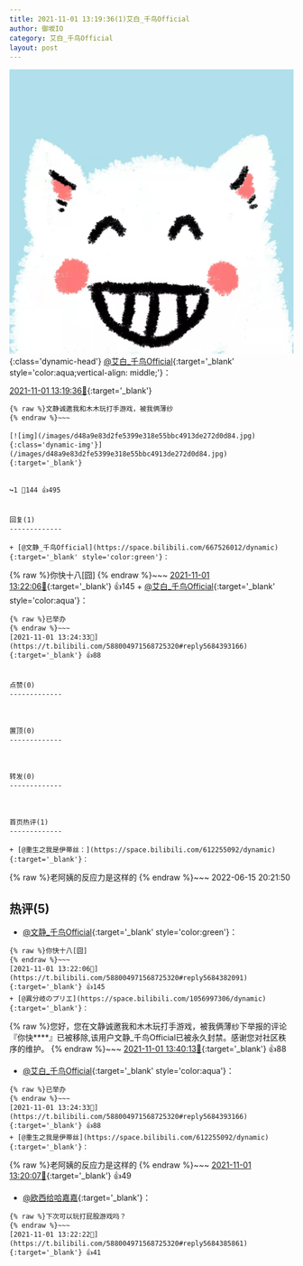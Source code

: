 ```yaml
---
title: 2021-11-01 13:19:36(1)艾白_千鸟Official
author: 御坂IO
category: 艾白_千鸟Official
layout: post
---
```


![img](/images/9ae8b9445fd0665cc014d9080156a45271be73c6.jpg){:class='dynamic-head'}
[@艾白_千鸟Official](https://space.bilibili.com/334537711/dynamic){:target='_blank' style='color:aqua;vertical-align: middle;'}：

[2021-11-01 13:19:36🔗](https://t.bilibili.com/588004971568725320){:target='_blank'}

~~~
{% raw %}文静诚邀我和木木玩打手游戏，被我俩薄纱
{% endraw %}~~~

[![img](/images/d48a9e83d2fe5399e318e55bbc4913de272d0d84.jpg){:class='dynamic-img'}](/images/d48a9e83d2fe5399e318e55bbc4913de272d0d84.jpg){:target='_blank'}


↪️1 💬144 👍495


回复(1)
-------------

+ [@文静_千鸟Official](https://space.bilibili.com/667526012/dynamic){:target='_blank' style='color:green'}：
~~~
{% raw %}你快十八[囧]
{% endraw %}~~~
[2021-11-01 13:22:06🔗](https://t.bilibili.com/588004971568725320#reply5684382091){:target='_blank'} 👍145
    + [@艾白_千鸟Official](https://space.bilibili.com/334537711/dynamic){:target='_blank' style='color:aqua'}：
~~~
{% raw %}已举办
{% endraw %}~~~
[2021-11-01 13:24:33🔗](https://t.bilibili.com/588004971568725320#reply5684393166){:target='_blank'} 👍88


点赞(0)
-------------



置顶(0)
-------------



转发(0)
-------------



首页热评(1)
-------------

+ [@重生之我是伊蒂丝：](https://space.bilibili.com/612255092/dynamic){:target='_blank'}：
~~~
{% raw %}老阿姨的反应力是这样的
{% endraw %}~~~
2022-06-15 20:21:50


热评(5)
-------------

+ [@文静_千鸟Official](https://space.bilibili.com/667526012/dynamic){:target='_blank' style='color:green'}：
~~~
{% raw %}你快十八[囧]
{% endraw %}~~~
[2021-11-01 13:22:06🔗](https://t.bilibili.com/588004971568725320#reply5684382091){:target='_blank'} 👍145
+ [@異分岐のプリエ](https://space.bilibili.com/1056997306/dynamic){:target='_blank'}：
~~~
{% raw %}您好，您在文静诚邀我和木木玩打手游戏，被我俩薄纱下举报的评论『你快****』已被移除,该用户文静_千鸟Official已被永久封禁。感谢您对社区秩序的维护。
{% endraw %}~~~
[2021-11-01 13:40:13🔗](https://t.bilibili.com/588004971568725320#reply5684459260){:target='_blank'} 👍88
+ [@艾白_千鸟Official](https://space.bilibili.com/334537711/dynamic){:target='_blank' style='color:aqua'}：
~~~
{% raw %}已举办
{% endraw %}~~~
[2021-11-01 13:24:33🔗](https://t.bilibili.com/588004971568725320#reply5684393166){:target='_blank'} 👍88
+ [@重生之我是伊蒂丝](https://space.bilibili.com/612255092/dynamic){:target='_blank'}：
~~~
{% raw %}老阿姨的反应力是这样的
{% endraw %}~~~
[2021-11-01 13:20:07🔗](https://t.bilibili.com/588004971568725320#reply5684371974){:target='_blank'} 👍49
+ [@欧西给哈嘉嘉](https://space.bilibili.com/157340391/dynamic){:target='_blank'}：
~~~
{% raw %}下次可以玩打屁股游戏吗？
{% endraw %}~~~
[2021-11-01 13:22:22🔗](https://t.bilibili.com/588004971568725320#reply5684385861){:target='_blank'} 👍41


